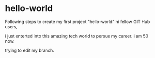 # hello-world
Following steps to create my first project "hello-world"
hi fellow GIT Hub users, 

i just enterted into this amazing tech world to persue my career.
i am 50 now.

trying to edit my branch.
